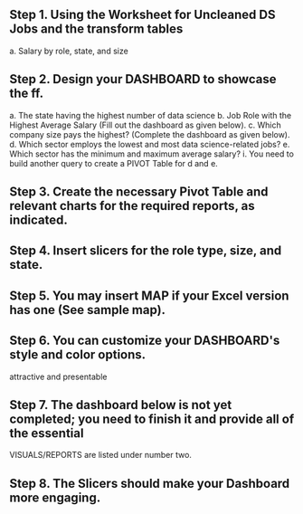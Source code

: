 ## Step 1.  Using the Worksheet for Uncleaned DS Jobs and the transform tables
 a.  Salary by role, state, and size


## Step 2.  Design your DASHBOARD to showcase the ff.
 a.  The state having the highest number of data science
 b.  Job Role with the Highest Average Salary (Fill out the dashboard as given below).
 c.  Which company size pays the highest? (Complete the dashboard as given below).
 d.  Which sector employs the lowest and most data science-related jobs?
 e.  Which sector has the minimum and maximum average salary?
 i.  You need to build another query to create a PIVOT Table for d and e.

## Step 3.  Create the necessary Pivot Table and relevant charts for the required reports, as indicated.

## Step 4.  Insert slicers for the role type, size, and state.

## Step 5.  You may insert MAP if your Excel version has one (See sample map).
 
## Step 6.  You can customize your DASHBOARD's style and color options.
 attractive and presentable

## Step 7.  The dashboard below is not yet completed; you need to finish it and provide all of the essential
 VISUALS/REPORTS are listed under number two.

## Step 8.  The Slicers should make your Dashboard more engaging.

